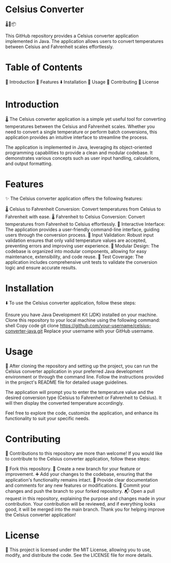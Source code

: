 # Celsius Converter
🌡️🔄📦

This GitHub repository provides a Celsius converter application implemented in Java. The application allows users to convert temperatures between Celsius and Fahrenheit scales effortlessly.

# Table of Contents
📝 Introduction
🌟 Features
⬇️ Installation
🚀 Usage
🤝 Contributing
📄 License

# Introduction
🌡️ The Celsius converter application is a simple yet useful tool for converting temperatures between the Celsius and Fahrenheit scales. Whether you need to convert a single temperature or perform batch conversions, this application provides an intuitive interface to streamline the process.

The application is implemented in Java, leveraging its object-oriented programming capabilities to provide a clean and modular codebase. It demonstrates various concepts such as user input handling, calculations, and output formatting.

# Features
✨ The Celsius converter application offers the following features:

🌡️ Celsius to Fahrenheit Conversion: Convert temperatures from Celsius to Fahrenheit with ease.
🌡️ Fahrenheit to Celsius Conversion: Convert temperatures from Fahrenheit to Celsius effortlessly.
🔄 Interactive Interface: The application provides a user-friendly command-line interface, guiding users through the conversion process.
📝 Input Validation: Robust input validation ensures that only valid temperature values are accepted, preventing errors and improving user experience.
🔀 Modular Design: The codebase is organized into modular components, allowing for easy maintenance, extensibility, and code reuse.
🧪 Test Coverage: The application includes comprehensive unit tests to validate the conversion logic and ensure accurate results.

# Installation
⬇️ To use the Celsius converter application, follow these steps:

Ensure you have Java Development Kit (JDK) installed on your machine.
Clone this repository to your local machine using the following command:
shell
Copy code
git clone https://github.com/your-username/celsius-converter-java.git
Replace your username with your GitHub username.

# Usage
🚀 After cloning the repository and setting up the project, you can run the Celsius converter application in your preferred Java development environment or through the command line. Follow the instructions provided in the project's README file for detailed usage guidelines.

The application will prompt you to enter the temperature value and the desired conversion type (Celsius to Fahrenheit or Fahrenheit to Celsius). It will then display the converted temperature accordingly.

Feel free to explore the code, customize the application, and enhance its functionality to suit your specific needs.

# Contributing
🤝 Contributions to this repository are more than welcome! If you would like to contribute to the Celsius converter application, follow these steps:

🍴 Fork this repository.
🔀 Create a new branch for your feature or improvement.
➕ Add your changes to the codebase, ensuring that the application's functionality remains intact.
📝 Provide clear documentation and comments for any new features or modifications.
💾 Commit your changes and push the branch to your forked repository.
📬 Open a pull request in this repository, explaining the purpose and changes made in your contribution.
Your contribution will be reviewed, and if everything looks good, it will be merged into the main branch. Thank you for helping improve the Celsius converter application!

# License
📄 This project is licensed under the MIT License, allowing you to use, modify, and distribute the code. See the LICENSE file for more details.
